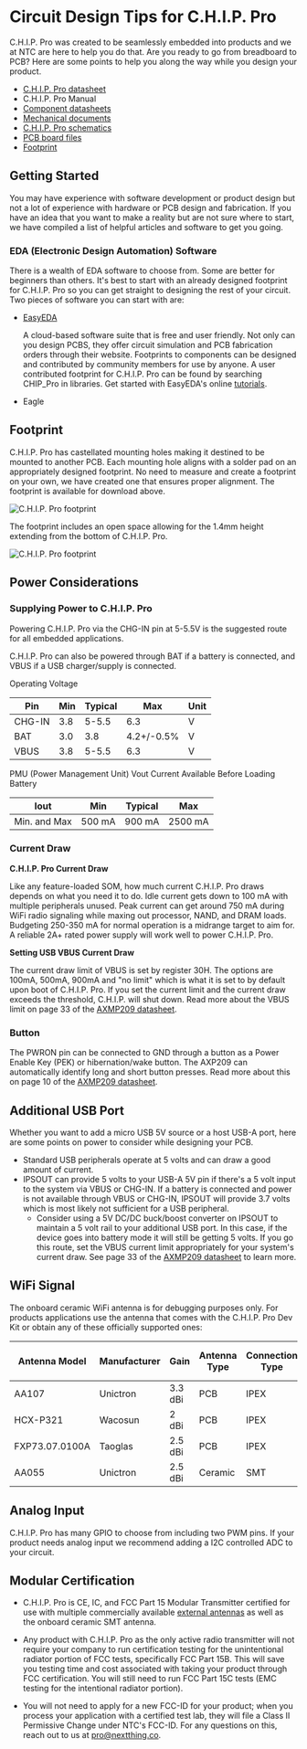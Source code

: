 # Circuit Design Tips for C.H.I.P. Pro 

C.H.I.P. Pro was created to be seamlessly embedded into products and we at NTC are here to help you do that. Are you ready to go from breadboard to PCB? Here are some points to help you along the way while you design your product.

* [C.H.I.P. Pro datasheet](https://github.com/NextThingCo/CHIP_Pro-Hardware/blob/master/Datasheets/CHIP_PRO_Datasheet_v1.0.pdf)
* C.H.I.P. Pro Manual
* [Component datasheets](https://github.com/NextThingCo/CHIP_Pro-Hardware/tree/master/v1.0/Component%20Datasheets)
* [Mechanical documents](https://github.com/NextThingCo/CHIP_Pro-Hardware/tree/master/Mechanical_Documents)
* [C.H.I.P. Pro schematics](https://github.com/NextThingCo/CHIP_Pro-Hardware/blob/master/v1.0/CHIP_Pro_v1_0_Schematic.pdf)
* [PCB board files](https://github.com/NextThingCo/CHIP_Pro-Hardware/tree/master/v1.0/PCB%20Source)
* [Footprint](https://github.com/NextThingCo/CHIP_Pro-Hardware/blob/master/Footprint/EAGLE/CHIP_Pro-Footprint.lbr) 

## Getting Started 

You may have experience with software development or product design but not a lot of experience with hardware or PCB design and fabrication. If you have an idea that you want to make a reality but are not sure where to start, we have compiled a list of helpful articles and software to get you going. 

### EDA (Electronic Design Automation) Software

There is a wealth of EDA software to choose from. Some are better for beginners than others. It's best to start with an already designed footprint for C.H.I.P. Pro so you can get straight to designing the rest of your circuit. Two pieces of software you can start with are:

* [EasyEDA](https://easyeda.com/)

	A cloud-based software suite that is free and user friendly. Not only can you design PCBS, they offer circuit simulation and PCB fabrication orders through their website. Footprints to components can be designed and contributed by community members for use by anyone. A user contributed footprint for C.H.I.P. Pro can be found by searching CHIP_Pro in libraries. Get started with EasyEDA's online [tutorials](https://easyeda.com/Doc/Tutorial/).

* Eagle 

	

## Footprint

C.H.I.P. Pro has castellated mounting holes making it destined to be mounted to another PCB. Each mounting hole aligns with a solder pad on an appropriately designed footprint. No need to measure and create a footprint on your own, we have created one that ensures proper alignment. The footprint is available for download above.

![C.H.I.P. Pro footprint](images/footprint.png)

The footprint includes an open space allowing for the 1.4mm height extending from the bottom of C.H.I.P. Pro.

![C.H.I.P. Pro footprint](images/clearance.jpg)


## Power Considerations

### Supplying Power to C.H.I.P. Pro

Powering C.H.I.P. Pro via the CHG-IN pin at 5-5.5V is the suggested route for all embedded applications. 

C.H.I.P. Pro can also be powered through BAT if a battery is connected, and VBUS if a USB charger/supply is connected. 

Operating Voltage

| Pin    | Min | Typical | Max        | Unit |
|--------|-----|---------|------------|------|
| CHG-IN | 3.8 | 5-5.5   | 6.3        | V    |
| BAT    | 3.0 | 3.8     | 4.2+/-0.5% | V    |
| VBUS   | 3.8 | 5-5.5   | 6.3        | V    |

PMU (Power Management Unit) Vout Current Available Before Loading Battery

| Iout         | Min    | Typical | Max     |
|--------------|--------|---------|---------|
| Min. and Max | 500 mA | 900 mA  | 2500 mA |

### Current Draw

**C.H.I.P. Pro Current Draw**

Like any feature-loaded SOM, how much current C.H.I.P. Pro draws depends on what you need it to do. Idle current gets down to 100 mA with multiple peripherals unused. Peak current can get around 750 mA during WiFi radio signaling while maxing out processor, NAND, and DRAM loads. Budgeting 250-350 mA for normal operation is a midrange target to aim for. A reliable 2A+ rated power supply will work well to power C.H.I.P. Pro.

**Setting USB VBUS Current Draw** 

The current draw limit of VBUS is set by register 30H. The options are 100mA, 500mA, 900mA and "no limit" which is what it is set to by default upon boot of C.H.I.P. Pro. If you set the current limit and the current draw exceeds the threshold, C.H.I.P. will shut down. Read more about the VBUS limit on page 33 of the [AXMP209 datasheet](https://github.com/NextThingCo/CHIP-Hardware/blob/master/CHIP%5Bv1_0%5D/CHIPv1_0-BOM-Datasheets/AXP209_Datasheet_v1.0en.pdf). 

### Button 

The PWRON pin can be connected to GND through a button as a Power Enable Key (PEK) or hibernation/wake button. The AXP209 can automatically identify long and short button presses. Read more about this on page 10 of the [AXMP209 datasheet](https://github.com/NextThingCo/CHIP-Hardware/blob/master/CHIP%5Bv1_0%5D/CHIPv1_0-BOM-Datasheets/AXP209_Datasheet_v1.0en.pdf).  

## Additional USB Port

Whether you want to add a micro USB 5V source or a host USB-A port, here are some points on power to consider while designing your PCB.

* Standard USB peripherals operate at 5 volts and can draw a good amount of current.
* IPSOUT can provide 5 volts to your USB-A 5V pin if there's a 5 volt input to the system via VBUS or CHG-IN. If a battery is connected and power is not available through VBUS or CHG-IN, IPSOUT will provide 3.7 volts which is most likely not sufficient for a USB peripheral.
	* Consider using a 5V DC/DC buck/boost converter on IPSOUT to maintain a 5 volt rail to your additional USB port. In this case, if the device goes into battery mode it will still be getting 5 volts. If you go this route, set the VBUS current limit appropriately for your system's current draw. See page 33 of the [AXMP209 datasheet](https://github.com/NextThingCo/CHIP-Hardware/blob/master/CHIP%5Bv1_0%5D/CHIPv1_0-BOM-Datasheets/AXP209_Datasheet_v1.0en.pdf) to learn more.

## WiFi Signal

The onboard ceramic WiFi antenna is for debugging purposes only. For products applications use the antenna that comes with the C.H.I.P. Pro Dev Kit or obtain any of these officially supported ones:

| Antenna Model | Manufacturer | Gain | Antenna Type | Connection Type | Freq. Range (GHz) | Cable Length (mm) |
|------------|-----|-----|-----|-----|-----|-----|
| AA107       | Unictron | 3.3 dBi | PCB | IPEX | 2.4 - 2.5 | 100 | 
| HCX-P321   | Wacosun | 2 dBi | PCB | IPEX | 2.4 - 2.5 | 150 |
| FXP73.07.0100A | Taoglas | 2.5 dBi | PCB | IPEX | 2.4 - 2.483 | 100 |
| AA055   | Unictron | 2.5 dBi | Ceramic | SMT | 2.4 - 2.5 | n/a |

## Analog Input

C.H.I.P. Pro has many GPIO to choose from including two PWM pins. If your product needs analog input we recommend adding a I2C controlled ADC to your circuit. 

## Modular Certification 

* C.H.I.P. Pro is CE, IC, and FCC Part 15 Modular Transmitter certified for use with multiple commercially available [external antennas](https://docs.getchip.com/chip_pro_devkit.html#wifi-antenna) as well as the onboard ceramic SMT antenna. 

* Any product with C.H.I.P. Pro as the only active radio transmitter will not require your company to run certification testing for the unintentional radiator portion of FCC tests, specifically FCC Part 15B. This will save you testing time and cost associated with taking your product through FCC certification. You will still need to run FCC Part 15C tests (EMC testing for the intentional radiator portion). 

* You will not need to apply for a new FCC-ID for your product; when you process your application with a certified test lab, they will file a Class II Permissive Change under NTC's FCC-ID. For any questions on this, reach out to us at pro@nextthing.co. 
